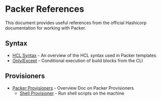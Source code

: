 # Packer References

This document provides useful references from the official Hashicorp documentation for working with Packer.

## Syntax

* [HCL Syntax](https://developer.hashicorp.com/packer/docs/templates/hcl_templates) - An overview of the HCL syntax used in Packer templates
* [Only/Except](https://developer.hashicorp.com/packer/docs/templates/hcl_templates/onlyexcept) - Conditional execution of build blocks from the CLI

## Provisioners

* [Packer Provisioners](https://developer.hashicorp.com/packer/docs/provisioners) - Overview Doc on Packer Provisioners
  * [Shell Provisioner](https://developer.hashicorp.com/packer/docs/provisioners/shell) - Run shell scripts on the machine
